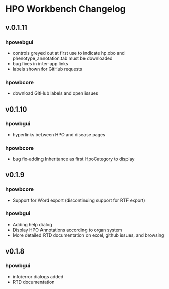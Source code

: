 # HPO Workbench Changelog

## v.0.1.11
### hpowebgui
* controls greyed out at first use to indicate hp.obo and phenotype_annotation.tab must be downloaded
* bug fixes in inter-app links
* labels shown for GitHub requests
### hpowbcore
* download GitHub labels and open issues

## v0.1.10
### hpowbgui
* hyperlinks between HPO and disease pages
### hpowbcore
* bug fix-adding Inheritance as first HpoCategory to display

## v0.1.9

### hpowbcore
* Support for Word export (discontinuing support for RTF export)

### hpowbgui
* Adding help dialog
* Display HPO Annotations according to organ system
* More detailed RTD documentation on excel, github issues, and browsing


## v0.1.8

### hpowbgui

* info/error dialogs added
* RTD documentation

